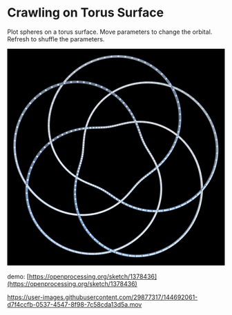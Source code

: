 # Crawling on Torus Surface

Plot spheres on a torus surface. Move parameters to change the orbital.
Refresh to shuffle the parameters.

![screen shot](outputs/torus_surf_balls_00.png)

demo: [https://openprocessing.org/sketch/1378436](https://openprocessing.org/sketch/1378436)

https://user-images.githubusercontent.com/29877317/144692061-d7f4ccfb-0537-4547-8f98-7c58cda13d5a.mov